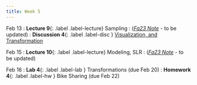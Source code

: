 ```yaml
---
title: Week 5
---
```


Feb 13
: **Lecture 9**{: .label .label-lecture} Sampling
    : ([*Fa23 Note*](https://ds100.org/fa23-course-notes/sampling/sampling.html) - to be updated)
: **Discussion 4**{: .label .label-disc } [Visualization, and Transformation](https://drive.google.com/file/d/1pMzukNJOnuS5Xf9zu08P9THYBun_sNq5/view)

Feb 15
: **Lecture 10**{: .label .label-lecture} Modeling, SLR
    : ([*Fa23 Note*](https://ds100.org/fa23-course-notes/intro_to_modeling/intro_to_modeling.html) - to be updated)

Feb 16
: **Lab 4**{: .label .label-lab } Transformations (due Feb 20)
: **Homework 4**{: .label .label-hw } Bike Sharing (due Feb 22)
